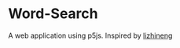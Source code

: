# Word-Search
A web application using p5js.
Inspired by [lizhineng](https://github.com/lizhineng/word-search-game)
